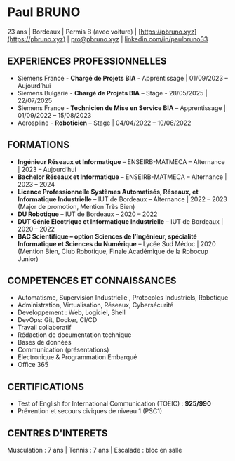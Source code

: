 # Paul BRUNO
23 ans | Bordeaux | Permis B (avec voiture) | [https://pbruno.xyz](https://pbruno.xyz) | [pro@pbruno.xyz](mailto:pro@pbruno.xyz) | [linkedin.com/in/paulbruno33](https://www.linkedin.com/in/paulbruno33)

## EXPERIENCES PROFESSIONNELLES
- Siemens France - **Chargé de Projets BIA** - Apprentissage | 01/09/2023 – Aujourd’hui  
- Siemens Bulgarie - **Chargé de Projets BIA** – Stage - 28/05/2025 | 22/07/2025  
- Siemens France - **Technicien de Mise en Service BIA** – Apprentissage | 01/09/2022 – 15/08/2023  
- Aerospline - **Roboticien** – Stage | 04/04/2022 – 10/06/2022  

## FORMATIONS
- **Ingénieur Réseaux et Informatique** – ENSEIRB-MATMECA – Alternance | 2023 – Aujourd’hui  
- **Bachelor Réseaux et Informatique** – ENSEIRB-MATMECA – Alternance | 2023 – 2024  
- **Licence Professionnelle Systèmes Automatisés, Réseaux, et Informatique Industrielle** – IUT de Bordeaux – Alternance | 2022 – 2023 (Major de promotion, Mention Très Bien)  
- **DU Robotique** – IUT de Bordeaux – 2020 – 2022  
- **DUT Génie Électrique et Informatique Industrielle** – IUT de Bordeaux | 2020 – 2022  
- **BAC Scientifique – option Sciences de l’Ingénieur, spécialité Informatique et Sciences du Numérique** – Lycée Sud Médoc | 2020 (Mention Bien, Club Robotique, Finale Académique de la Robocup Junior)

## COMPETENCES ET CONNAISSANCES
- Automatisme, Supervision Industrielle , Protocoles Industriels, Robotique
- Administration, Virtualisation, Réseaux, Cybersécurité
- Developpement : Web, Logiciel, Shell
- DevOps: Git, Docker, CI/CD
- Travail collaboratif
- Rédaction de documentation technique
- Bases de données
- Communication (présentations)
- Electronique & Programmation Embarqué
- Office 365

## CERTIFICATIONS
- Test of English for International Communication (TOEIC) : **925/990**
- Prévention et secours civiques de niveau 1 (PSC1)

## CENTRES D'INTERETS
Musculation : 7 ans | Tennis : 7 ans | Escalade : bloc en salle
